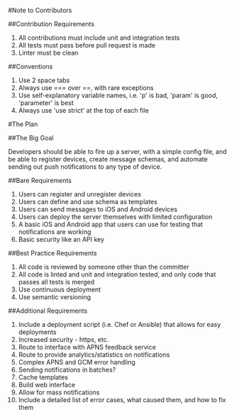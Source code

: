 #Note to Contributors

##Contribution Requirements

1. All contributions must include unit and integration tests
2. All tests must pass before pull request is made
3. Linter must be clean

##Conventions

1. Use 2 space tabs
2. Always use === over ==, with rare exceptions
3. Use self-explanatory variable names, i.e. 'p' is bad, 'param' is good, 'parameter' is best
4. Always use 'use strict' at the top of each file

#The Plan

##The Big Goal

Developers should be able to fire up a server, with a simple config file, and be able to register devices, create message schemas, and automate sending out push notifications to any type of device.

##Bare Requirements

1. Users can register and unregister devices
2. Users can define and use schema as templates
3. Users can send messages to iOS and Android devices
4. Users can deploy the server themselves with limited configuration
5. A basic iOS and Android app that users can use for testing that notifications are working
6. Basic security like an API key

##Best Practice Requirements

1. All code is reviewed by someone other than the committer
2. All code is linted and unit and integration tested, and only code that passes all tests is merged
3. Use continuous deployment
4. Use semantic versioning

##Additional Requirements

1. Include a deployment script (i.e. Chef or Ansible) that allows for easy deployments
2. Increased security - https, etc.
3. Route to interface with APNS feedback service
4. Route to provide analytics/statistics on notifications
5. Complex APNS and GCM error handling
6. Sending notifications in batches?
7. Cache templates
8. Build web interface
9. Allow for mass notifications
10. Include a detailed list of error cases, what caused them, and how to fix them